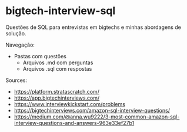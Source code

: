# bigtech-interview-sql
Questões de SQL para entrevistas em bigtechs e minhas abordagens de solução.

Navegação:
- Pastas com questões
  - Arquivos .md com perguntas
  - Arquivos .sql com respostas 

Sources:

- https://platform.stratascratch.com/
- https://app.bigtechinterviews.com/
- https://www.interviewkickstart.com/problems
- https://bigtechinterviews.com/amazon-sql-interview-questions/
- https://medium.com/@anna.wu9222/3-most-common-amazon-sql-interview-questions-and-answers-963e33ef27b1
